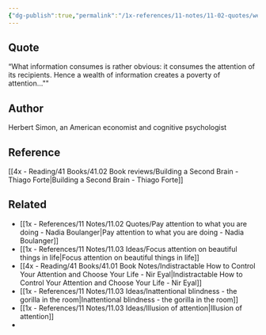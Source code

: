 ```yaml
---
{"dg-publish":true,"permalink":"/1x-references/11-notes/11-02-quotes/wealth-of-information-creates-poverty-of-attention-herbert-simon/","title":"Wealth of information creates poverty of attention -","noteIcon":""}
---
```



## Quote
“What information consumes is rather obvious: it consumes the attention of its recipients. Hence a wealth of information creates a poverty of attention…""


## Author
Herbert Simon, an American economist and cognitive psychologist

## Reference
[[4x - Reading/41 Books/41.02 Book reviews/Building a Second Brain - Thiago Forte\|Building a Second Brain - Thiago Forte]]

## Related
- [[1x - References/11 Notes/11.02 Quotes/Pay attention to what you are doing - Nadia Boulanger\|Pay attention to what you are doing - Nadia Boulanger]]
- [[1x - References/11 Notes/11.03 Ideas/Focus attention on beautiful things in life\|Focus attention on beautiful things in life]]
- [[4x - Reading/41 Books/41.01 Book Notes/Indistractable How to Control Your Attention and Choose Your Life - Nir Eyal\|Indistractable How to Control Your Attention and Choose Your Life - Nir Eyal]]
- [[1x - References/11 Notes/11.03 Ideas/Inattentional blindness - the gorilla in the room\|Inattentional blindness - the gorilla in the room]]
- [[1x - References/11 Notes/11.03 Ideas/Illusion of attention\|Illusion of attention]]
- 